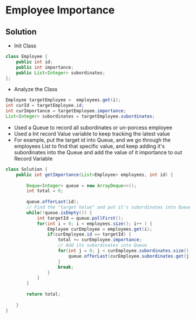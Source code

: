 # Employee Importance



## Solution

- Init Class
```java
class Employee {
    public int id;
    public int importance;
    public List<Integer> subordinates;
};
```

- Analyze the Class
```java
Employee targetEmployee =  employees.get(i);
int curId = targetEmployee.id;
int curImportance = targetEmployee.importance;
List<Integer> subordinates = targetEmployee.subordinates;
```

- Used a Queue to record all subordinates or un-porcess employee
- Used a Int record Value variable to keep tracking the latest value
- For example, put the target id into Queue, and we go through the employees List to find that specific value, and keep adding it's subordinates into the Queue and add the value of it importance to out Record Variable

```java
class Solution {
    public int getImportance(List<Employee> employees, int id) {
        
        Deque<Integer> queue = new ArrayDeque<>();
        int total = 0;
        
        queue.offerLast(id);
        // Find the "target Value" and put it's subordinates into Queue
        while(!queue.isEmpty()) {
            int targetId = queue.pollFirst();
            for(int i = 0; i < employees.size(); i++ ) {
                Employee curEmployee = employees.get(i);
                if(curEmployee.id == targetId) {
                    total += curEmployee.importance;
                    // Add its subordinates into Queue
                    for(int j = 0; j < curEmployee.subordinates.size(); j++ ){
                        queue.offerLast(curEmployee.subordinates.get(j));
                    }
                    break;
                }
            }
        }
        
        return total;
        
    }
}
```